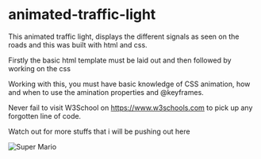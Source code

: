 # animated-traffic-light
This animated traffic light, displays the different signals as seen on the roads and this was built with html and css.

Firstly the basic html template must be laid out and then followed by working on the css

Working with this, you must have basic knowledge of CSS animation, how and when to use the amination properties and @keyframes.

Never fail to visit W3School on https://www.w3schools.com to pick up any forgotten line of code.

Watch out for more stuffs that i will be pushing out here

 ![Super Mario](https://raw.githubusercontent.com/otismario/personal-images/master/super%20mario.jpeg?token=AGCFOCQH4NP7M6BAA7BJ5GC56AA6O)
